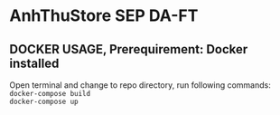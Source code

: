 # AnhThuStore SEP DA-FT
## DOCKER USAGE, Prerequirement: Docker installed
Open terminal and change to repo directory, run following commands:
``docker-compose build``  
``docker-compose up``
